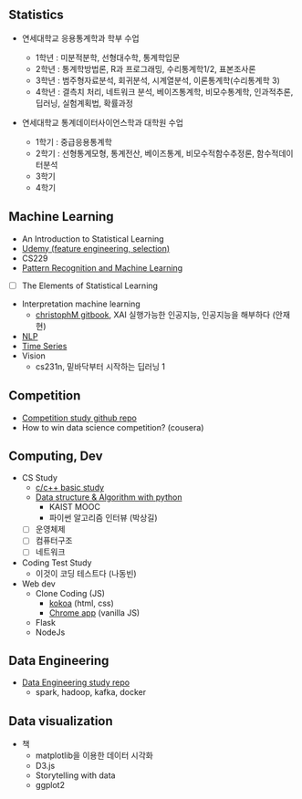 ## Statistics
- 연세대학교 응용통계학과 학부 수업
  - 1학년 : 미분적분학, 선형대수학, 통계학입문
  - 2학년 : 통계학방법론, R과 프로그래밍, 수리통계학1/2, 표본조사론
  - 3학년 : 범주형자료분석, 회귀분석, 시계열분석, 이론통계학(수리통계학 3)
  - 4학년 : 결측치 처리, 네트워크 분석, 베이즈통계학, 비모수통계학, 인과적추론, 딥러닝, 실험계획법, 확률과정

- 연세대학교 통계데이터사이언스학과 대학원 수업
  - 1학기 : 중급응용통계학
  - 2학기 : 선형통계모형, 통계전산, 베이즈통계, 비모수적함수추정론, 함수적데이터분석
  - 3학기
  - 4학기

## Machine Learning
- An Introduction to Statistical Learning
- [Udemy (feature engineering, selection)](https://github.com/minsoo9506/udemy_FE_FS)
- CS229
- [Pattern Recognition and Machine Learning](https://github.com/minsoo9506/MLstudy.PRML)
- [ ] The Elements of Statistical Learning
- Interpretation machine learning
  - [christophM gitbook](https://github.com/christophM/interpretable-ml-book), XAI 실행가능한 인공지능, 인공지능을 해부하다 (안재현)
- [NLP](https://github.com/minsoo9506/MLstudy.NLP)
- [Time Series](https://github.com/minsoo9506/MLstudy.TimeSeries)
- Vision
  - cs231n, 밑바닥부터 시작하는 딥러닝 1

## Competition
- [Competition study github repo](https://github.com/minsoo9506/kaggle-study)
- How to win data science competition? (cousera)

## Computing, Dev
- CS Study
  - [c/c++ basic study](https://github.com/minsoo9506/c-and-cpp)
  - [Data structure & Algorithm with python](https://github.com/minsoo9506/Dev.DSAL)
    - KAIST MOOC
    - 파이썬 알고리즘 인터뷰 (박상길)
  - [ ] 운영체제
  - [ ] 컴퓨터구조
  - [ ] 네트워크
- Coding Test Study
  - 이것이 코딩 테스트다 (나동빈)
- Web dev
  - Clone Coding (JS)
    - [kokoa](https://github.com/minsoo9506/Dev.CloneCoding.kokoa) (html, css)
    - [Chrome app](https://github.com/minsoo9506/Dev.CloneCoding.ChromeApp) (vanilla JS)
  - Flask
  - NodeJs

## Data Engineering
- [Data Engineering study repo](https://github.com/minsoo9506/YBIGTA.DataEngineeringTeam)
  - spark, hadoop, kafka, docker

## Data visualization
- 책
  - matplotlib을 이용한 데이터 시각화
  - D3.js
  - Storytelling with data
  - ggplot2


